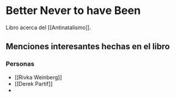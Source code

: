 # Better Never to have Been
Libro acerca del [[Antinatalismo]].

## Menciones interesantes hechas en el libro
### Personas 
- [[Rivka Weinberg]]
- [[Derek Partif]]
- 